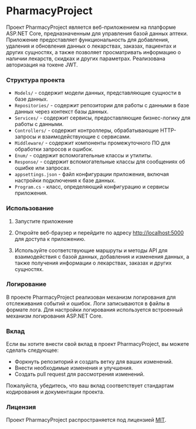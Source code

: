 # PharmacyProject

Проект PharmacyProject является веб-приложением на платформе ASP.NET Core, предназначенным для управления базой данных аптеки. Приложение предоставляет функциональность для добавления, удаления и обновления данных о лекарствах, заказах, пациентах и других сущностях, а также позволяет просматривать информацию о наличии лекарств, скидках и других параметрах. Реализована авторизация на токене JWT.

### Структура проекта

- `Models/` - содержит модели данных, представляющие сущности в базе данных.
- `Repositories/` - содержит репозитории для работы с данными в базе данных через контекст базы данных.
- `Services/` - содержит сервисы, предоставляющие бизнес-логику для работы с данными.
- `Controllers/` - содержит контроллеры, обрабатывающие HTTP-запросы и взаимодействующие с сервисами.
- `Middleware/` - содержит компоненты промежуточного ПО для обработки запросов и ошибок.
- `Enum/` - содержит вспомогательные классы и утилиты.
- `Response/` - содержит вспомогательные классы для сообщениях об ошибке или запросах.
- `appsettings.json` - файл конфигурации приложения, включая настройки подключения к базе данных.
- `Program.cs` - класс, определяющий конфигурацию и сервисы приложения.

### Использование

1. Запустите приложение


2. Откройте веб-браузер и перейдите по адресу [http://localhost:5000](http://localhost:5000) для доступа к приложению.

3. Используйте соответствующие маршруты и методы API для взаимодействия с базой данных, добавления и изменения данных, а также получения информации о лекарствах, заказах и других сущностях.

### Логирование

В проекте PharmacyProject реализован механизм логирования для отслеживания событий и ошибок. Логи записываются в файлы в формате лога. Для настройки логирования используется встроенный механизм логирования ASP.NET Core.

### Вклад

Если вы хотите внести свой вклад в проект PharmacyProject, вы можете сделать следующее:

- Форкнуть репозиторий и создать ветку для ваших изменений.
- Внести необходимые изменения и улучшения.
- Создать pull request для рассмотрения изменений.

Пожалуйста, убедитесь, что ваш вклад соответствует стандартам кодирования и документации проекта.

### Лицензия

Проект PharmacyProject распространяется под лицензией [MIT](LICENSE).

